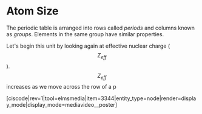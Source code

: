 <div style="float:right;margin:auto"><ebook-button title="Atom Sizes" link="https://genchem.science.psu.edu/04-1-atom-sizes"></ebook-button></div>

# Atom Size

The periodic table is arranged into rows called _periods_ and columns known as _groups_.  Elements in the same group have similar properties.


Let's begin this unit by looking again at effective nuclear charge ($$Z_{eff}$$).  $$Z_{eff}$$ increases as we move across the row of a p

[ciscode|rev=1|tool=elmsmedia|item=3344|entity_type=node|render=display_mode|display_mode=mediavideo__poster]

